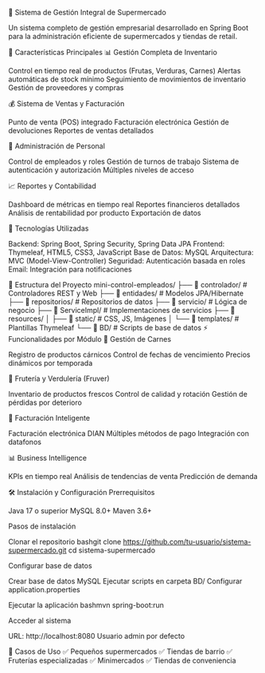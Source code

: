 🛒 Sistema de Gestión Integral de Supermercado

Un sistema completo de gestión empresarial desarrollado en Spring Boot para la administración eficiente de supermercados y tiendas de retail.

🌟 Características Principales
📊 Gestión Completa de Inventario

Control en tiempo real de productos (Frutas, Verduras, Carnes)
Alertas automáticas de stock mínimo
Seguimiento de movimientos de inventario
Gestión de proveedores y compras

💰 Sistema de Ventas y Facturación

Punto de venta (POS) integrado
Facturación electrónica
Gestión de devoluciones
Reportes de ventas detallados

👥 Administración de Personal

Control de empleados y roles
Gestión de turnos de trabajo
Sistema de autenticación y autorización
Múltiples niveles de acceso

📈 Reportes y Contabilidad

Dashboard de métricas en tiempo real
Reportes financieros detallados
Análisis de rentabilidad por producto
Exportación de datos

🚀 Tecnologías Utilizadas

Backend: Spring Boot, Spring Security, Spring Data JPA
Frontend: Thymeleaf, HTML5, CSS3, JavaScript
Base de Datos: MySQL
Arquitectura: MVC (Model-View-Controller)
Seguridad: Autenticación basada en roles
Email: Integración para notificaciones

📁 Estructura del Proyecto
mini-control-empleados/
├── 📂 controlador/          # Controladores REST y Web
├── 📂 entidades/           # Modelos JPA/Hibernate
├── 📂 repositorios/        # Repositorios de datos
├── 📂 servicio/           # Lógica de negocio
├── 📂 ServiceImpl/        # Implementaciones de servicios
├── 📂 resources/
│   ├── 📂 static/         # CSS, JS, Imágenes
│   └── 📂 templates/      # Plantillas Thymeleaf
└── 📂 BD/                 # Scripts de base de datos
⚡ Funcionalidades por Módulo
🥩 Gestión de Carnes

Registro de productos cárnicos
Control de fechas de vencimiento
Precios dinámicos por temporada

🍎 Frutería y Verdulería (Fruver)

Inventario de productos frescos
Control de calidad y rotación
Gestión de pérdidas por deterioro

🧾 Facturación Inteligente

Facturación electrónica DIAN
Múltiples métodos de pago
Integración con datafonos

📊 Business Intelligence

KPIs en tiempo real
Análisis de tendencias de venta
Predicción de demanda

🛠️ Instalación y Configuración
Prerrequisitos

Java 17 o superior
MySQL 8.0+
Maven 3.6+

Pasos de instalación

Clonar el repositorio
bashgit clone https://github.com/tu-usuario/sistema-supermercado.git
cd sistema-supermercado

Configurar base de datos

Crear base de datos MySQL
Ejecutar scripts en carpeta BD/
Configurar application.properties


Ejecutar la aplicación
bashmvn spring-boot:run

Acceder al sistema

URL: http://localhost:8080
Usuario admin por defecto



🎯 Casos de Uso
✅ Pequeños supermercados
✅ Tiendas de barrio
✅ Fruterías especializadas
✅ Minimercados
✅ Tiendas de conveniencia
